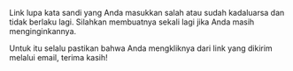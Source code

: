 Link lupa kata sandi yang Anda masukkan salah atau sudah kadaluarsa dan tidak berlaku lagi. Silahkan membuatnya sekali lagi jika Anda masih menginginkannya.

Untuk itu selalu pastikan bahwa Anda mengkliknya dari link yang dikirim melalui email, terima kasih!